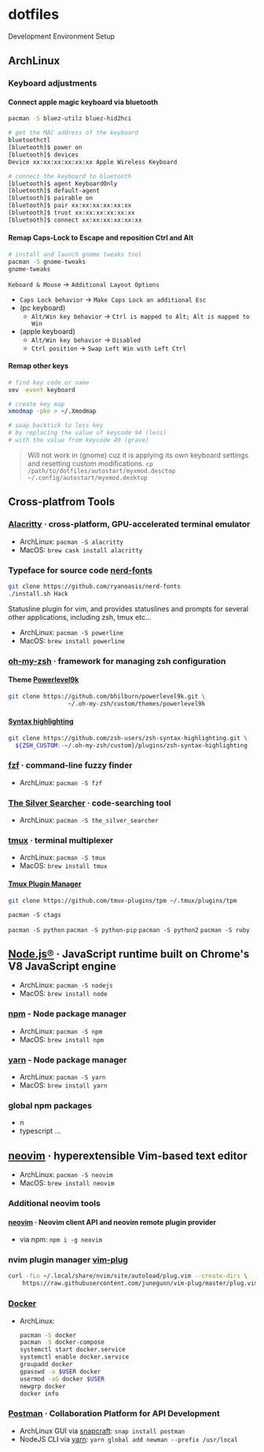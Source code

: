 # dotfiles
Development Environment Setup

## ArchLinux

### Keyboard adjustments

#### Connect apple magic keyboard via bluetooth

```bash
pacman -S bluez-utilz bluez-hid2hci

# get the MAC address of the keyboard
bluetoothctl
[bluetooth]$ power on
[bluetooth]$ devices
Device xx:xx:xx:xx:xx:xx Apple Wireless Keyboard

# connect the keyboard to bluetooth
[bluetooth]$ agent KeyboardOnly
[bluetooth]$ default-agent
[bluetooth]$ pairable on
[bluetooth]$ pair xx:xx:xx:xx:xx:xx
[bluetooth]$ trust xx:xx:xx:xx:xx:xx
[bluetooth]$ connect xx:xx:xx:xx:xx:xx
```

#### Remap Caps-Lock to Escape and reposition Ctrl and Alt

```bash
# install and launch gnome tweaks tool
pacman -S gnome-tweaks
gnome-tweaks
```
`Keboard & Mouse` → `Additional Layout Options`
- `Caps Lock behavior` → `Make Caps Lock an additional Esc`
- (pc keyboard)
  - `Alt/Win key behavior` → `Ctrl is mapped to Alt; Alt is mapped to Win`
- (apple keyboard)
  - `Alt/Win key behavior` → `Disabled`
  - `Ctrl position` → `Swap Left Win with Left Ctrl`

#### Remap other keys

```bash
# find key code or name
xev -event keyboard

# create key map
xmodmap -pke > ~/.Xmodmap

# swap backtick to less key
# by replacing the value of keycode 94 (less)
# with the value from keycode 49 (grave)
```
> Will not work in (gnome) cuz it is applying its own keyboard settings and resetting custom modifications.
`cp /path/to/dotfiles/autostart/myxmod.desctop ~/.config/autostart/myxmod.desktop`

## Cross-platfrom Tools

### [Alacritty](https://github.com/alacritty/alacritty) · cross-platform, GPU-accelerated terminal emulator
- ArchLinux: `pacman -S alacritty`
- MacOS: `brew cask install alacritty`

### Typeface for source code [nerd-fonts](https://github.com/ryanoasis/nerd-fonts)

```bash
git clone https://github.com/ryanoasis/nerd-fonts
./install.sh Hack
```

Statusline plugin for vim, and provides statuslines and prompts for several other applications, including zsh, tmux etc...
- ArchLinux: `pacman -S powerline`
- MacOS: `brew install powerline`


### [oh-my-zsh](https://github.com/ohmyzsh/ohmyzsh) · framework for managing zsh configuration

#### Theme [Powerlevel9k](https://github.com/Powerlevel9k/powerlevel9k)
```bash
git clone https://github.com/bhilburn/powerlevel9k.git \
                 ~/.oh-my-zsh/custom/themes/powerlevel9k
```

#### [Syntax highlighting](https://github.com/zsh-users/zsh-syntax-highlighting)
```bash
git clone https://github.com/zsh-users/zsh-syntax-highlighting.git \
  ${ZSH_CUSTOM:-~/.oh-my-zsh/custom}/plugins/zsh-syntax-highlighting
```


### [fzf](https://github.com/junegunn/fzf) · command-line fuzzy finder
- ArchLinux: `pacman -S fzf`

### [The Silver Searcher](https://github.com/ggreer/the_silver_searcher) · code-searching tool
- ArchLinux: `pacman -S the_silver_searcher`

### [tmux](https://github.com/tmux/tmux) · terminal multiplexer
- ArchLinux: `pacman -S tmux`
- MacOS: `brew install tmux`

#### [Tmux Plugin Manager](https://github.com/tmux-plugins/tpm)

```bash
git clone https://github.com/tmux-plugins/tpm ~/.tmux/plugins/tpm
```

`pacman -S ctags`

`pacman -S python`
`pacman -S python-pip`
`pacman -S python2`
`pacman -S ruby`

## [Node.js®](https://nodejs.org/en/) · JavaScript runtime built on Chrome's V8 JavaScript engine

- ArchLinux: `pacman -S nodejs`
- MacOS: `brew install node`

### [npm]() - Node package manager
- ArchLinux: `pacman -S npm`
- MacOS: `brew install npm`

### [yarn]() - Node package manager
- ArchLinux: `pacman -S yarn`
- MacOS: `brew install yarn`

### global npm packages
- n
- typescript
...

## [neovim](https://neovim.io/) · hyperextensible Vim-based text editor
- ArchLinux: `pacman -S neovim`
- MacOS: `brew install neovim`

### Additional neovim tools
#### [neovim](https://www.npmjs.com/package/neovim) · Neovim client API and neovim remote plugin provider
- via npm: `npm i -g neovim`

### nvim plugin manager [vim-plug](https://github.com/junegunn/vim-plug)

```bash
curl -fLo ~/.local/share/nvim/site/autoload/plug.vim --create-dirs \
    https://raw.githubusercontent.com/junegunn/vim-plug/master/plug.vim
```

### [Docker](https://docs.docker.com/get-started/)
- ArchLinux:
  ```bash
  pacman -S docker
  pacman -S docker-compose
  systemctl start docker.service
  systemctl enable docker.service
  groupadd docker
  gpasswd -a $USER docker
  usermod -aG docker $USER
  newgrp docker
  docker info
  ```
### [Postman](https://learning.getpostman.com/docs/postman/api-documentation/documenting-your-api/) · Collaboration Platform for API Development

- ArchLinux GUI via [snapcraft](https://snapcraft.io/): `snap install postman`
- NodeJS CLI via [yarn](https://yarnpkg.com): `yarn global add newman --prefix /usr/local`


